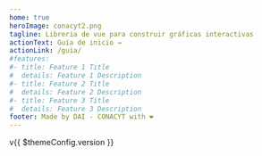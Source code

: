 ```yaml
---
home: true
heroImage: conacyt2.png
tagline: Libreria de vue para construir gráficas interactivas
actionText: Guía de inicio →
actionLink: /guia/
#features:
#- title: Feature 1 Title
#  details: Feature 1 Description
#- title: Feature 2 Title
#  details: Feature 2 Description
#- title: Feature 3 Title
#  details: Feature 3 Description
footer: Made by DAI - CONACYT with ❤️
---
```


v{{ $themeConfig.version }}